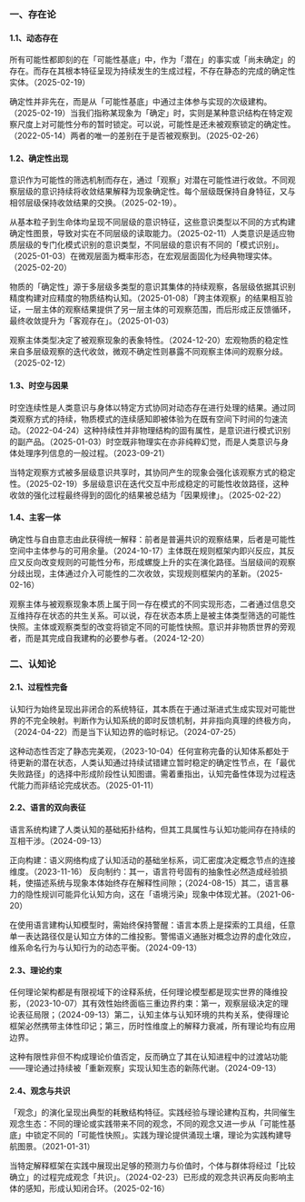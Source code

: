 ### 一、存在论

#### 1.1、动态存在

所有可能性都即刻的在「可能性基底」中，作为「潜在」的事实或「尚未确定」的存在。而存在其根本特征呈现为持续发生的生成过程，不存在静态的完成的确定性实体。（2025-02-19）

确定性并非先在，而是从「可能性基底」中通过主体参与实现的次级建构。（2025-02-19）当我们指称某现象为「确定」时，实则是某种意识结构在特定观察尺度上对可能性分布的暂时锁定。可以说，可能性是还未被观察锁定的确定性。（2022-05-14）两者的唯一的差别在于是否被观察到。（2025-02-26）

#### 1.2、确定性出现

意识作为可能性的筛选机制而存在，通过「观察」对潜在可能性进行收敛。不同观察层级的意识持续将收敛结果解释为现象确定性。每个层级既保持自身特征，又与相邻层级保持收敛结果的交换。（2025-02-19）。

从基本粒子到生命体均呈现不同层级的意识特征，这些意识类型以不同的方式构建确定性图景，导致对实在不同层级的读取能力。（2025-02-11）人类意识是适应物质层级的专门化模式识别的意识类型，不同层级的意识有不同的「模式识别」。（2025-01-03）在微观层面为概率形态，在宏观层面固化为经典物理实体。（2025-02-20）

物质的「确定性」源于多层级多类型的意识其集体的持续观察，各层级依据其识别精度构建对应精度的物质结构认知。（2025-01-08）「跨主体观察」的结果相互验证，一层主体的观察结果提供了另一层主体的可观察范围，而后形成正反馈循环，最终收敛提升为「客观存在」。（2025-01-03）

观察主体类型决定了被观察现象的表象特性。（2024-12-20）宏观物质的稳定性来自多层级观察的迭代收敛，微观不确定性则暴露不同观察主体间的观察分歧。（2025-02-12）

#### 1.3、时空与因果

时空连续性是人类意识与身体以特定方式协同对动态存在进行处理的结果。通过同类观察方式的持续，物质模式的连续感知即被体验为在既有空间下时间的匀速流动。（2022-04-24）这种持续性并非物理结构的固有属性，是意识进行模式识别的副产品。（2025-01-03）时空既非物理实在亦非纯粹幻觉，而是人类意识与身体处理序列信息的一般过程。（2023-09-21）

当特定观察方式被多层级意识共享时，其协同产生的现象会强化该观察方式的稳定性。（2025-02-19）多层级意识在迭代交互中形成稳定的可能性收敛路径，这种收敛的强化过程最终得到的固化的结果被总结为「因果规律」。（2025-02-22）

#### 1.4、主客一体

确定性与自由意志由此获得统一解释：前者是普遍共识的观察结果，后者是可能性空间中主体参与的可用余量。（2024-10-17）主体既在规则框架内即兴反应，其反应又反向改变规则的可能性分布，形成螺旋上升的实在演化路径。当层级间的观察分歧出现，主体通过介入可能性的二次收敛，实现规则框架内的革新。（2025-02-16）

观察主体与被观察现象本质上属于同一存在模式的不同实现形态，二者通过信息交互维持存在状态的共生关系。可以说，存在状态本质上是被主体类型筛选的可能性快照。主体或观察类型的改变将锁定不同的可能性快照。意识并非物质世界的旁观者，而是其完成自我建构的必要参与者。（2024-12-20）

### 二、认知论

#### 2.1、过程性完备

认知行为始终呈现出非闭合的系统特征，其本质在于通过渐进式生成实现对可能世界的不完全映射。判断作为认知系统的即时反馈机制，并非指向真理的终极方向，（2024-04-22）而是当下认知边界的临时标记。（2024-07-25）

这种动态性否定了静态完美观，（2023-10-04）任何宣称完备的认知体系都处于待更新的潜在状态，人类认知通过持续试错建立暂时稳定的确定性节点，在「最优失败路径」的选择中形成阶段性认知图谱。需着重指出，认知完备性体现为过程迭代能力而非结论完成状态。（2025-01-11）

#### 2.2、语言的双向表征

语言系统构建了人类认知的基础拓扑结构，但其工具属性与认知功能间存在持续的互相干涉。（2024-09-13）

正向构建：语义网络构成了认知活动的基础坐标系，词汇密度决定概念节点的连接维度。（2023-11-16）
反向制约：其一，语言符号固有的抽象性必然造成经验损耗，使描述系统与现象本体始终存在解释性间隙；（2024-08-15）其二，语言暴力的隐性规训可能异化认知方向，这在「语境污染」现象中体现尤甚。（2021-06-20）

在使用语言建构认知模型时，需始终保持警醒：语言本质上是探索的工具组，任意单一表达路径仅是认知立方体的二维投影。警惕语义通胀对概念边界的虚化效应，维系命名行为与认知行为的动态平衡。（2024-09-13）

#### 2.3、理论约束

任何理论架构都是有限视域下的诠释系统，任何理论模型都是现实世界的降维投影，（2023-10-07）其有效性始终面临三重边界约束：第一，观察层级决定的理论表征局限；（2024-09-13）第二，认知主体与认知环境的共构关系，使得理论框架必然携带主体性印记；第三，历时性维度上的解释力衰减，所有理论均有应用边界。

这种有限性非但不构成理论价值否定，反而确立了其在认知进程中的过渡站功能——理论通过持续被「重新观察」实现认知生态的新陈代谢。（2024-09-13）

#### 2.4、观念与共识

「观念」的演化呈现出典型的耗散结构特征。实践经验与理论建构互构，共同催生观念生态：不同的理论或实践带来不同的观念，不同的观念又进一步从「可能性基底」中锁定不同的「可能性快照」。实践为理论提供涌现土壤，理论为实践构建导航图景。（2021-01-31）

当特定解释框架在实践中展现出足够的预测力与价值时，个体与群体将经过「比较确立」的过程完成观念「共识」。（2024-02-23）已形成的观念共识再反向影响主体的感知，形成认知闭合环。（2025-02-16）